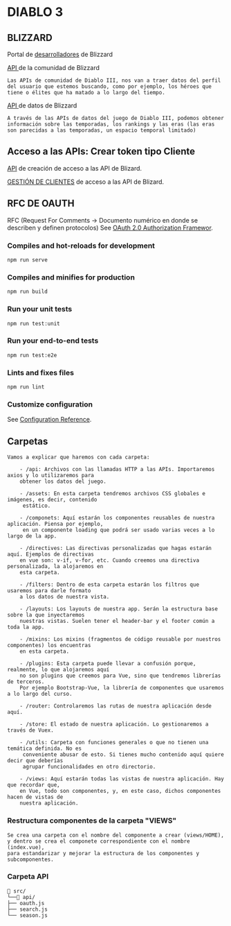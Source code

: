 # DIABLO 3

## BLIZZARD
Portal de [desarrolladores](https://develop.battle.net/) de Blizzard

[API ](https://develop.battle.net/documentation/diablo-3/community-apis) de la comunidad de Blizzard
```
Las APIs de comunidad de Diablo III, nos van a traer datos del perfil del usuario que estemos buscando, como por ejemplo, los héroes que tiene o élites que ha matado a lo largo del tiempo.
```

[API ](https://develop.battle.net/documentation/diablo-3/game-data-apis) de datos de Blizzard
```
A través de las APIs de datos del juego de Diablo III, podemos obtener información sobre las temporadas, los rankings y las eras (las eras son parecidas a las temporadas, un espacio temporal limitado)
```

## Acceso a las APIs: Crear token tipo Cliente
[API](https://develop.battle.net/access/clients/create) de creación de acceso a las API de Blizard.


[GESTIÓN DE CLIENTES](https://develop.battle.net/access/clients) de acceso a las API de Blizard.

## RFC DE OAUTH
RFC (Request For Comments -> Documento numérico en donde se describen y definen protocolos)
See [OAuth 2.0 Authorization Framewor](https://tools.ietf.org/html/rfc6749#section-1.3.4).


### Compiles and hot-reloads for development
```
npm run serve
```

### Compiles and minifies for production
```
npm run build
```

### Run your unit tests
```
npm run test:unit
```

### Run your end-to-end tests
```
npm run test:e2e
```

### Lints and fixes files
```
npm run lint
```

### Customize configuration
See [Configuration Reference](https://cli.vuejs.org/config/).

## Carpetas
    Vamos a explicar que haremos con cada carpeta:

        - /api: Archivos con las llamadas HTTP a las APIs. Importaremos axios y lo utilizaremos para 
        obtener los datos del juego.

        - /assets: En esta carpeta tendremos archivos CSS globales e imágenes, es decir, contenido
         estático.

        - /componets: Aquí estarán los componentes reusables de nuestra aplicación. Piensa por ejemplo,
         en un componente loading que podrá ser usado varias veces a lo largo de la app.

        - /directives: Las directivas personalizadas que hagas estarán aquí. Ejemplos de directivas
        en vue son: v-if, v-for, etc. Cuando creemos una directiva personalizada, la alojaremos en 
        esta carpeta.

        - /filters: Dentro de esta carpeta estarán los filtros que usaremos para darle formato 
        a los datos de nuestra vista.

        - /layouts: Los layouts de nuestra app. Serán la estructura base sobre la que inyectaremos 
        nuestras vistas. Suelen tener el header-bar y el footer común a toda la app.

        - /mixins: Los mixins (fragmentos de código reusable por nuestros componentes) los encuentras 
        en esta carpeta.

        - /plugins: Esta carpeta puede llevar a confusión porque, realmente, lo que alojaremos aquí
        no son plugins que creemos para Vue, sino que tendremos librerías de terceros.
        Por ejemplo Bootstrap-Vue, la librería de componentes que usaremos a lo largo del curso.

        - /router: Controlaremos las rutas de nuestra aplicación desde aquí.

        - /store: El estado de nuestra aplicación. Lo gestionaremos a través de Vuex.

        - /utils: Carpeta con funciones generales o que no tienen una temática definida. No es
         conveniente abusar de esto. Si tienes mucho contenido aquí quiere decir que deberías 
         agrupar funcionalidades en otro directorio.

        - /views: Aquí estarán todas las vistas de nuestra aplicación. Hay que recordar que, 
        en Vue, todo son componentes, y, en este caso, dichos componentes hacen de vistas de
        nuestra aplicación.

### Restructura componentes de la carpeta "VIEWS"
    Se crea una carpeta con el nombre del componente a crear (views/HOME),
    y dentro se crea el componete correspondiente con el nombre (index.vue),
    para estandarizar y mejorar la estructura de los componentes y subcomponentes. 

### Carpeta API
    📂 src/
    └──📂 api/
    ├── oauth.js
    ├── search.js
    └── season.js